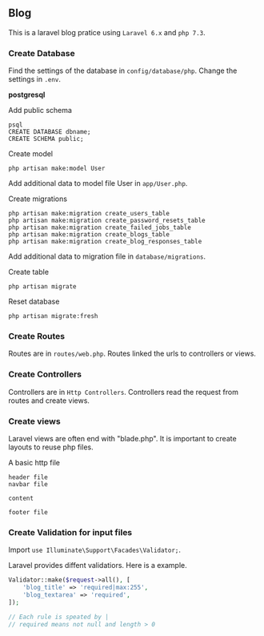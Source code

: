 
## Blog

This is a laravel blog pratice using `Laravel 6.x` and `php 7.3`.

### Create Database

Find the settings of the database in `config/database/php`.
Change the settings in `.env`.

**postgresql**

Add public schema
```
psql
CREATE DATABASE dbname;
CREATE SCHEMA public;
```

Create model
```
php artisan make:model User
```
Add additional data to model file User in `app/User.php`.


Create migrations
```          
php artisan make:migration create_users_table
php artisan make:migration create_password_resets_table
php artisan make:migration create_failed_jobs_table
php artisan make:migration create_blogs_table
php artisan make:migration create_blog_responses_table
```
Add additional data to migration file in `database/migrations`.

Create table
```
php artisan migrate 
```

Reset database
```
php artisan migrate:fresh
```

### Create Routes

Routes are in `routes/web.php`.
Routes linked the urls to controllers or views.

### Create Controllers

Controllers are in `Http Controllers`.
Controllers read the request from routes and create views.

### Create views
Laravel views are often end with "blade.php".
It is important to create layouts to reuse php files.

A basic http file
```
header file
navbar file

content

footer file
```


### Create Validation for input files

Import  `use Illuminate\Support\Facades\Validator;`.

Laravel provides diffent validatiors.
Here is a example.
```php
Validator::make($request->all(), [
    'blog_title' => 'required|max:255',
    'blog_textarea' => 'required',
]);

// Each rule is speated by |
// required means not null and length > 0
```




